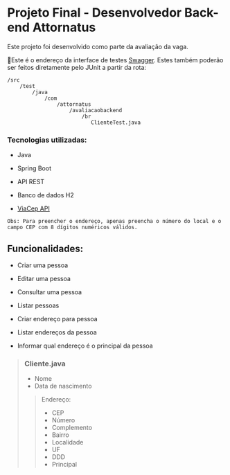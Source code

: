 # Projeto Final - Desenvolvedor Back-end Attornatus
Este projeto foi desenvolvido como parte da avaliação da vaga. 

🧪Este é o endereço da interface de testes [Swagger](http://localhost:8080/swagger-ui/index.html?configUrl=/v3/api-docs/swagger-config#/). 
Estes também poderão ser feitos diretamente pelo JUnit a partir da rota:

```
/src
    /test
        /java
            /com
                /attornatus
                    /avaliacaobackend
                        /br
                           ClienteTest.java
```


### Tecnologias utilizadas:

- Java

- Spring Boot

- API REST

- Banco de dados H2

- [ViaCep API](https://viacep.com.br)


`Obs: Para preencher o endereço, apenas preencha o número do local e o campo CEP com 8 dígitos numéricos válidos.`


## Funcionalidades:

- Criar uma pessoa

- Editar uma pessoa

- Consultar uma pessoa

- Listar pessoas

- Criar endereço para pessoa

- Listar endereços da pessoa

- Informar qual endereço é o principal da pessoa



>### Cliente.java
>+ Nome
>+ Data de nascimento 
>
>>Endereço:
> >+ CEP
> >+ Número
> >+ Complemento
> >+ Bairro
> >+ Localidade
> >+ UF
> >+ DDD
> >+ Principal
